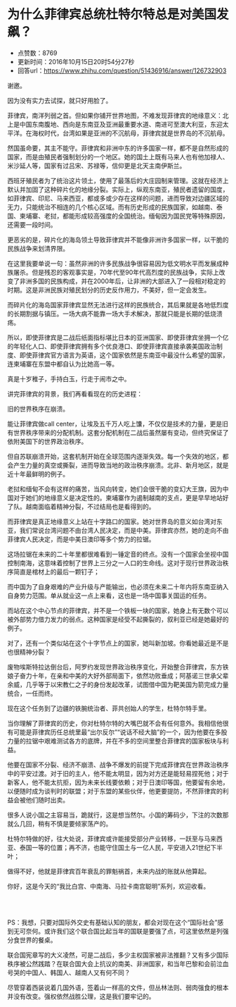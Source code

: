 # 为什么菲律宾总统杜特尔特总是对美国发飙？
- 点赞数：8769
- 更新时间：2016年10月15日20时54分27秒
- 回答url：https://www.zhihu.com/question/51436916/answer/126732903
<body>
 <p data-pid="BOidw2lF">谢邀。</p>
 <p data-pid="MAxJrPbS">因为没有实力去试探，就只好用脸了。</p>
 <p data-pid="_Soe5HyO">菲律宾，南洋列弱之首。但如果你铺开世界地图，不难发现菲律宾的地缘意义：北上是中国东南腹地、西向是东南亚及亚洲最重要水道、南进可至澳大利亚，东迎太平洋。在海权时代，台湾如果是亚洲的不沉航母，菲律宾就是世界岛的不沉航母。</p>
 <p data-pid="lWuLWwbP">然国虽命要，其主不能守。菲律宾和非洲中东的许多国家一样，都不是自然形成的国家，而是由殖民者强制划分的一个地区。她的国土上既有马来人也有他加禄人、米沙延人等，国家有过吕宋、苏禄等，信仰更是北天主南伊斯兰。</p>
 <p data-pid="i3xKwOtV">西班牙殖民者为了统治这片领土，使用了最落后的大庄园制来管理。这就在经济上默认并加固了这种碎片化的地缘分裂。实际上，纵观东南亚，殖民者遗留的国度，如菲律宾、印尼、马来西亚，都或多或少存在这样的问题，进而导致对边疆区域的无力，只能统治不相连的几个核心区域。而有历史形成的民族国家，如越南、泰国、柬埔寨、老挝，都能形成较高强度的全国统治。缅甸因为国民党等特殊原因，还需要一段时间。</p>
 <p data-pid="skdJjbfm">更恶劣的是，碎片化的海岛领土导致菲律宾并不能像非洲许多国家一样，以干脆的民族战争来划清界限。</p>
 <p data-pid="7Zx1cAXY">在这里我要单说一句：虽然非洲的许多民族战争很容易因为低文明水平而发展成种族屠杀。但是残忍的客观事实是，70年代至90年代高烈度的民族战争，实际上改变了非洲多国的民族构成，并在2000年后，让非洲的大部进入了一段相对稳定的时期。这是非洲民族对殖民划分的历史反作用力，不美好，但一定会发生。</p>
 <p data-pid="YXiVkOev">而碎片化的海岛国家菲律宾显然无法进行这样的民族统合，其后果就是各地低烈度的长期割据与镇压。一场大病不能靠一场大手术解决，那就只能是长期的低烧溃疡。</p>
 <p data-pid="5Cb4Scce">所以，即使菲律宾是二战后纸面指标堪比日本的亚洲国家、即使菲律宾坐拥一个亿的年轻化人口、即使菲律宾拥有多个优良港口、即使菲律宾直接承袭美国政治制度、即使菲律宾官方语言为英语，这个国家依然是东南亚中最没什么希望的国家，连柬埔寨在东盟中都自认为比她高一等。</p>
 <p data-pid="3bfog7oy">真是十岁稚子，手持白玉，行走于闹市之中。</p>
 <p data-pid="wtgn1kxh">讲完菲律宾的背景，我们再看看现在的历史进程：</p>
 <p data-pid="izeddvho">旧的世界秩序在崩溃。</p>
 <p data-pid="ZuyqJl42">能让菲律宾做call center，让埃及五千万人吃上馕，不仅仅是技术的力量，更是旧有世界秩序带来的分配机制。这套分配机制在二战后虽然屡有变动，但终究保证了依附美国下的世界政治秩序。</p>
 <p data-pid="6W93LR3M">但自苏联崩溃开始，这套机制开始在全球范围内逐渐失效。每一个失效的地区，都会产生力量的真空或撕裂，进而导致当地的政治秩序崩溃。北非、新月地区，就是近十年最鲜明的例子。</p>
 <p data-pid="5t952zhl">老挝和缅甸不会有这样的痛苦，当风向转变，她们会很干脆的变幻大王旗，因为中国对于她们的地缘意义是决定性的。柬埔寨作为遏制越南的支点，更是早早地站好了队。越南面临着精神分裂，不过结局也是看得到的。</p>
 <p data-pid="HvQCBAWO">而菲律宾是真正地缘意义上站在十字路口的国家。她对世界岛的意义如台湾对东亚，我们常说台湾问题不由台湾人民决定，而是中美。菲律宾亦然，她的走向不由菲律宾人民决定，而是中美日澳印等多个势力的拉锯。</p>
 <p data-pid="z3hTxv81">这场拉锯在未来的二十年里都很难看到一锤定音的终点。没有一个国家会坐视中国控制南海，这意味着控制了世界上三分之一人口的生命线。这对于现行世界政治秩序简直是棺材上的最后一颗钉子；</p>
 <p data-pid="JXxS0_so">而中国为了自身艰难的产业升级与产能输出，也必须在未来二十年内将东南亚纳入自身势力范围。单从就业这一点上来看，这也是一场中国事关国运的任务。</p>
 <p data-pid="hOhbsgvC">而站在这个中心节点的菲律宾，并不是一个铁板一块的国家，她身上有无数个可以被外部势力借力发力的弱点。这种国家是经受不起撕裂的，叙利亚已经是她最好的例子。</p>
 <p data-pid="qrgRtt6v">对了，还有一个类似站在这个十字节点上的国家，她叫新加坡。你看她最近是不是也很精神分裂？</p>
 <p data-pid="qFn3EEL2">废物埃斯特拉达倒台后，阿罗约发现世界政治秩序变化，开始整合菲律宾，东方铁娘子奋力十年，在亲和中美的大好外部局面下，依然功败垂成；阿基诺三世承父辈余威，几乎等于以宋教仁之子的身份发起改革，试图借中国为靶美国为箭完成力量统合，一任而终。</p>
 <p data-pid="h2qQgkgs">现在这个任务到了边疆的铁腕统治者、菲共创始人的学生，杜特尔特手里。</p>
 <p data-pid="0DGnU91y">当你理解了菲律宾的历史，你对杜特尔特的大嘴巴就不会有任何意外。我相信他很有可能是菲律宾历任总统里最“出尔反尔”“说话不经大脑”的一个，因为他要在多股力量的拉锯中艰难测试各方的底牌，并在不多的空间里整合菲律宾的国家板块与利益。</p>
 <p data-pid="NIjbFPHg">他要在国家不分裂、经济不崩溃、战争不爆发的前提下完成菲律宾在世界政治秩序中的平安过渡。对于旧的主人，他不能太明显，因为对方还是能轻易捏死他；对于新客人，他不能太抗拒，因为未来长线要依赖；对于日澳印等国，他要留有余地，以便随时成为谈判时的联盟；对于东盟的某些伙伴，他更要提防，不然菲律宾的利益会被他们随时出卖。</p>
 <p data-pid="OL-UQq1t">很多人说小国之主容易当，跪就行，这是想当然尔。小国的筹码少，下注的次数那就么几回，稍有不慎是要倾家荡产的。</p>
 <p data-pid="hVCU1EVg">杜特尔特做的好，往大处说，菲律宾或许能接受部分产业转移，一跃至与马来西亚、泰国一等的位置；再不济，也能守住国土与一亿人民，平安进入21世纪下半叶；</p>
 <p data-pid="RM_YwZ0j">做得不好，他就是菲律宾百年衰乱的罪魁祸首，未来内战的账就从他算起。</p>
 <p data-pid="G6mhMUhZ">你好，这是今天的“我比白宫、中南海、马拉卡南宫聪明”系列，欢迎收看。</p>
 <br>
 <br>
 <p data-pid="W4I_1Ar1">PS：我想，只要对国际外交史有基础认知的朋友，都会对现在这个“国际社会”感到无可奈何。或许我们这个联合国比起当年的国联是要强了点，可这里依然是列强分食世界的餐桌。</p>
 <p data-pid="1o-kTnvr">联合国宪章写的大义凌然，可是二战后，多少主权国家被非法推翻？又有多少国际秩序被公然践踏？在联合国大会上抗议的南美、非洲国家，和当年巴黎和会前泣血号哭的中国人、韩国人、越南人又有何不同？</p>
 <p data-pid="-7lQqtpX">尽管穿着西装说着几国外语，签着山一样高的文件，但丛林法则、弱肉强食的根本并没有改变。强权依然战胜公理，这是我们要牢记的。</p>
</body>